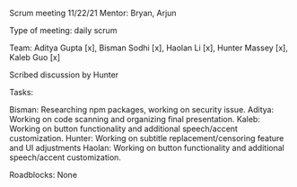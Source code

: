 Scrum meeting 11/22/21 Mentor: Bryan, Arjun

Type of meeting: daily scrum

Team: Aditya Gupta [x], Bisman Sodhi [x], Haolan Li [x], Hunter Massey [x], Kaleb Guo [x]

Scribed discussion by Hunter

Tasks:

Bisman: Researching npm packages, working on security issue.
Aditya: Working on code scanning and organizing final presentation.
Kaleb: Working on button functionality and additional speech/accent customization.
Hunter: Working on subtitle replacement/censoring feature and UI adjustments
Haolan: Working on button functionality and additional speech/accent customization.

Roadblocks: None

